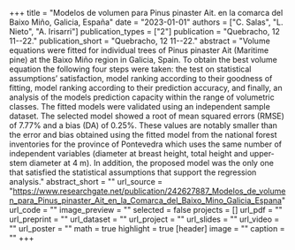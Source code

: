 +++
title = "Modelos de volumen para Pinus pinaster Ait. en la comarca del Baixo Miño, Galicia, España"
date = "2023-01-01"
authors = ["C. Salas", "L. Nieto", "A. Irisarri"]
publication_types = ["2"]
publication = "Quebracho, 12 11--22."
publication_short = "Quebracho, 12 11--22."
abstract = "Volume equations were fitted for individual trees of Pinus pinaster Ait (Maritime pine) at  the Baixo Miño region in Galicia, Spain. To obtain the best volume equation the following four steps were taken: the test on statistical assumptions’ satisfaction, model ranking according to their goodness of fitting, model ranking according to their prediction accuracy, and finally, an analysis of the models prediction capacity within the range of volumetric classes. The fitted models were validated using an independent sample dataset. The selected model showed a root of mean squared errors (RMSE) of 7.77% and a bias (DA) of 0.25%. These values are notably smaller than the error and bias obtained using the fitted model from the national forest inventories for the province of Pontevedra which uses the same number of independent variables (diameter at breast height, total height and upper-stem diameter at 4 m). In addition, the proposed model was the only one that satisfied the statistical assumptions that support the regression analysis."
abstract_short = ""
url_source = "https://www.researchgate.net/publication/242627887_Modelos_de_volumen_para_Pinus_pinaster_Ait_en_la_Comarca_del_Baixo_Mino_Galicia_Espana"
url_code = ""
image_preview = ""
selected = false
projects = []
url_pdf = ""
url_preprint = ""
url_dataset = ""
url_project = ""
url_slides = ""
url_video = ""
url_poster = ""
math = true
highlight = true
[header]
image = ""
caption = ""
+++
